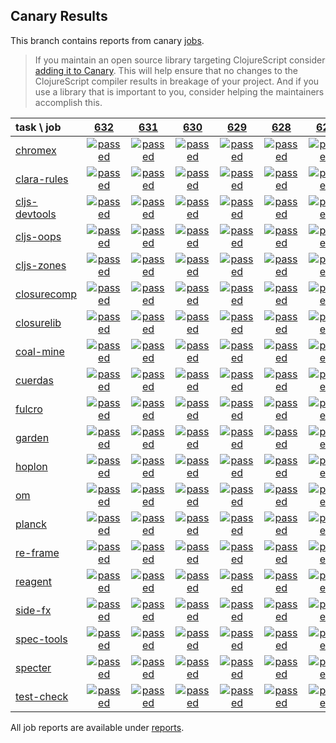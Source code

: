 ## Canary Results

This branch contains reports from canary [jobs](https://github.com/cljs-oss/canary/tree/jobs).

> If you maintain an open source library targeting ClojureScript consider [adding it to Canary](https://github.com/cljs-oss/canary/tree/master#how-to-participate). This will help ensure that no changes to the ClojureScript compiler results in breakage of your project. And if you use a library that is important to you, consider helping the maintainers accomplish this.

[//]: # (begin_overview_table)

| task \ job | <a href="reports/2018/10/24/job-000632-1.10.424-6eedd0a" title="job #632 finished on 2018-10-24">632</a> | <a href="reports/2018/10/23/job-000631-1.10.425-b5d676e" title="job #631 finished on 2018-10-23">631</a> | <a href="reports/2018/10/23/job-000630-1.10.424-6eedd0a" title="job #630 finished on 2018-10-23">630</a> | <a href="reports/2018/10/22/job-000629-1.10.425-26c6cd5" title="job #629 finished on 2018-10-22">629</a> | <a href="reports/2018/10/22/job-000628-1.10.424-6eedd0a" title="job #628 finished on 2018-10-22">628</a> | <a href="reports/2018/10/21/job-000627-1.10.424-6eedd0a" title="job #627 finished on 2018-10-21">627</a> | <a href="reports/2018/10/20/job-000626-1.10.424-6eedd0a" title="job #626 finished on 2018-10-20">626</a> | <a href="reports/2018/10/19/job-000625-1.10.424-6eedd0a" title="job #625 finished on 2018-10-19">625</a> | <a href="reports/2018/10/18/job-000624-1.10.424-6eedd0a" title="job #624 finished on 2018-10-18">624</a> | <a href="reports/2018/10/17/job-000623-1.10.424-6eedd0a" title="job #623 finished on 2018-10-17">623</a> |
| :--- | :---: | :---: | :---: | :---: | :---: | :---: | :---: | :---: | :---: | :---: |
| [chromex](https://github.com/binaryage/chromex) | <a href="reports/2018/10/24/job-000632-1.10.424-6eedd0a#-chromex"><img title="passed" src="http://box.binaryage.com/s-passed.svg"><a> | <a href="reports/2018/10/23/job-000631-1.10.425-b5d676e#-chromex"><img title="passed" src="http://box.binaryage.com/s-passed.svg"><a> | <a href="reports/2018/10/23/job-000630-1.10.424-6eedd0a#-chromex"><img title="passed" src="http://box.binaryage.com/s-passed.svg"><a> | <a href="reports/2018/10/22/job-000629-1.10.425-26c6cd5#-chromex"><img title="passed" src="http://box.binaryage.com/s-passed.svg"><a> | <a href="reports/2018/10/22/job-000628-1.10.424-6eedd0a#-chromex"><img title="passed" src="http://box.binaryage.com/s-passed.svg"><a> | <a href="reports/2018/10/21/job-000627-1.10.424-6eedd0a#-chromex"><img title="passed" src="http://box.binaryage.com/s-passed.svg"><a> | <a href="reports/2018/10/20/job-000626-1.10.424-6eedd0a#-chromex"><img title="passed" src="http://box.binaryage.com/s-passed.svg"><a> | <a href="reports/2018/10/19/job-000625-1.10.424-6eedd0a#-chromex"><img title="passed" src="http://box.binaryage.com/s-passed.svg"><a> | <a href="reports/2018/10/18/job-000624-1.10.424-6eedd0a#-chromex"><img title="passed" src="http://box.binaryage.com/s-passed.svg"><a> | <a href="reports/2018/10/17/job-000623-1.10.424-6eedd0a#-chromex"><img title="passed" src="http://box.binaryage.com/s-passed.svg"><a> |
| [clara-rules](https://github.com/cerner/clara-rules) | <a href="reports/2018/10/24/job-000632-1.10.424-6eedd0a#-clara-rules"><img title="passed" src="http://box.binaryage.com/s-passed.svg"><a> | <a href="reports/2018/10/23/job-000631-1.10.425-b5d676e#-clara-rules"><img title="passed" src="http://box.binaryage.com/s-passed.svg"><a> | <a href="reports/2018/10/23/job-000630-1.10.424-6eedd0a#-clara-rules"><img title="passed" src="http://box.binaryage.com/s-passed.svg"><a> | <a href="reports/2018/10/22/job-000629-1.10.425-26c6cd5#-clara-rules"><img title="passed" src="http://box.binaryage.com/s-passed.svg"><a> | <a href="reports/2018/10/22/job-000628-1.10.424-6eedd0a#-clara-rules"><img title="passed" src="http://box.binaryage.com/s-passed.svg"><a> | <a href="reports/2018/10/21/job-000627-1.10.424-6eedd0a#-clara-rules"><img title="passed" src="http://box.binaryage.com/s-passed.svg"><a> | <a href="reports/2018/10/20/job-000626-1.10.424-6eedd0a#-clara-rules"><img title="passed" src="http://box.binaryage.com/s-passed.svg"><a> | <a href="reports/2018/10/19/job-000625-1.10.424-6eedd0a#-clara-rules"><img title="passed" src="http://box.binaryage.com/s-passed.svg"><a> | <a href="reports/2018/10/18/job-000624-1.10.424-6eedd0a#-clara-rules"><img title="passed" src="http://box.binaryage.com/s-passed.svg"><a> | <a href="reports/2018/10/17/job-000623-1.10.424-6eedd0a#-clara-rules"><img title="passed" src="http://box.binaryage.com/s-passed.svg"><a> |
| [cljs-devtools](https://github.com/binaryage/cljs-devtools) | <a href="reports/2018/10/24/job-000632-1.10.424-6eedd0a#-cljs-devtools"><img title="passed" src="http://box.binaryage.com/s-passed.svg"><a> | <a href="reports/2018/10/23/job-000631-1.10.425-b5d676e#-cljs-devtools"><img title="passed" src="http://box.binaryage.com/s-passed.svg"><a> | <a href="reports/2018/10/23/job-000630-1.10.424-6eedd0a#-cljs-devtools"><img title="passed" src="http://box.binaryage.com/s-passed.svg"><a> | <a href="reports/2018/10/22/job-000629-1.10.425-26c6cd5#-cljs-devtools"><img title="passed" src="http://box.binaryage.com/s-passed.svg"><a> | <a href="reports/2018/10/22/job-000628-1.10.424-6eedd0a#-cljs-devtools"><img title="passed" src="http://box.binaryage.com/s-passed.svg"><a> | <a href="reports/2018/10/21/job-000627-1.10.424-6eedd0a#-cljs-devtools"><img title="passed" src="http://box.binaryage.com/s-passed.svg"><a> | <a href="reports/2018/10/20/job-000626-1.10.424-6eedd0a#-cljs-devtools"><img title="passed" src="http://box.binaryage.com/s-passed.svg"><a> | <a href="reports/2018/10/19/job-000625-1.10.424-6eedd0a#-cljs-devtools"><img title="passed" src="http://box.binaryage.com/s-passed.svg"><a> | <a href="reports/2018/10/18/job-000624-1.10.424-6eedd0a#-cljs-devtools"><img title="passed" src="http://box.binaryage.com/s-passed.svg"><a> | <a href="reports/2018/10/17/job-000623-1.10.424-6eedd0a#-cljs-devtools"><img title="passed" src="http://box.binaryage.com/s-passed.svg"><a> |
| [cljs-oops](https://github.com/binaryage/cljs-oops) | <a href="reports/2018/10/24/job-000632-1.10.424-6eedd0a#-cljs-oops"><img title="passed" src="http://box.binaryage.com/s-passed.svg"><a> | <a href="reports/2018/10/23/job-000631-1.10.425-b5d676e#-cljs-oops"><img title="passed" src="http://box.binaryage.com/s-passed.svg"><a> | <a href="reports/2018/10/23/job-000630-1.10.424-6eedd0a#-cljs-oops"><img title="passed" src="http://box.binaryage.com/s-passed.svg"><a> | <a href="reports/2018/10/22/job-000629-1.10.425-26c6cd5#-cljs-oops"><img title="passed" src="http://box.binaryage.com/s-passed.svg"><a> | <a href="reports/2018/10/22/job-000628-1.10.424-6eedd0a#-cljs-oops"><img title="passed" src="http://box.binaryage.com/s-passed.svg"><a> | <a href="reports/2018/10/21/job-000627-1.10.424-6eedd0a#-cljs-oops"><img title="passed" src="http://box.binaryage.com/s-passed.svg"><a> | <a href="reports/2018/10/20/job-000626-1.10.424-6eedd0a#-cljs-oops"><img title="passed" src="http://box.binaryage.com/s-passed.svg"><a> | <a href="reports/2018/10/19/job-000625-1.10.424-6eedd0a#-cljs-oops"><img title="passed" src="http://box.binaryage.com/s-passed.svg"><a> | <a href="reports/2018/10/18/job-000624-1.10.424-6eedd0a#-cljs-oops"><img title="passed" src="http://box.binaryage.com/s-passed.svg"><a> | <a href="reports/2018/10/17/job-000623-1.10.424-6eedd0a#-cljs-oops"><img title="passed" src="http://box.binaryage.com/s-passed.svg"><a> |
| [cljs-zones](https://github.com/binaryage/cljs-zones) | <a href="reports/2018/10/24/job-000632-1.10.424-6eedd0a#-cljs-zones"><img title="passed" src="http://box.binaryage.com/s-passed.svg"><a> | <a href="reports/2018/10/23/job-000631-1.10.425-b5d676e#-cljs-zones"><img title="passed" src="http://box.binaryage.com/s-passed.svg"><a> | <a href="reports/2018/10/23/job-000630-1.10.424-6eedd0a#-cljs-zones"><img title="passed" src="http://box.binaryage.com/s-passed.svg"><a> | <a href="reports/2018/10/22/job-000629-1.10.425-26c6cd5#-cljs-zones"><img title="passed" src="http://box.binaryage.com/s-passed.svg"><a> | <a href="reports/2018/10/22/job-000628-1.10.424-6eedd0a#-cljs-zones"><img title="passed" src="http://box.binaryage.com/s-passed.svg"><a> | <a href="reports/2018/10/21/job-000627-1.10.424-6eedd0a#-cljs-zones"><img title="passed" src="http://box.binaryage.com/s-passed.svg"><a> | <a href="reports/2018/10/20/job-000626-1.10.424-6eedd0a#-cljs-zones"><img title="passed" src="http://box.binaryage.com/s-passed.svg"><a> | <a href="reports/2018/10/19/job-000625-1.10.424-6eedd0a#-cljs-zones"><img title="passed" src="http://box.binaryage.com/s-passed.svg"><a> | <a href="reports/2018/10/18/job-000624-1.10.424-6eedd0a#-cljs-zones"><img title="passed" src="http://box.binaryage.com/s-passed.svg"><a> | <a href="reports/2018/10/17/job-000623-1.10.424-6eedd0a#-cljs-zones"><img title="passed" src="http://box.binaryage.com/s-passed.svg"><a> |
| [closurecomp](https://github.com/mfikes/closurecomp) | <a href="reports/2018/10/24/job-000632-1.10.424-6eedd0a#-closurecomp"><img title="passed" src="http://box.binaryage.com/s-passed.svg"><a> | <a href="reports/2018/10/23/job-000631-1.10.425-b5d676e#-closurecomp"><img title="passed" src="http://box.binaryage.com/s-passed.svg"><a> | <a href="reports/2018/10/23/job-000630-1.10.424-6eedd0a#-closurecomp"><img title="passed" src="http://box.binaryage.com/s-passed.svg"><a> | <a href="reports/2018/10/22/job-000629-1.10.425-26c6cd5#-closurecomp"><img title="passed" src="http://box.binaryage.com/s-passed.svg"><a> | <a href="reports/2018/10/22/job-000628-1.10.424-6eedd0a#-closurecomp"><img title="passed" src="http://box.binaryage.com/s-passed.svg"><a> | <a href="reports/2018/10/21/job-000627-1.10.424-6eedd0a#-closurecomp"><img title="passed" src="http://box.binaryage.com/s-passed.svg"><a> | <a href="reports/2018/10/20/job-000626-1.10.424-6eedd0a#-closurecomp"><img title="passed" src="http://box.binaryage.com/s-passed.svg"><a> | <a href="reports/2018/10/19/job-000625-1.10.424-6eedd0a#-closurecomp"><img title="passed" src="http://box.binaryage.com/s-passed.svg"><a> | <a href="reports/2018/10/18/job-000624-1.10.424-6eedd0a#-closurecomp"><img title="failed" src="http://box.binaryage.com/s-failed.svg"><a> | <a href="reports/2018/10/17/job-000623-1.10.424-6eedd0a#-closurecomp"><img title="passed" src="http://box.binaryage.com/s-passed.svg"><a> |
| [closurelib](https://github.com/mfikes/closurelib) | <a href="reports/2018/10/24/job-000632-1.10.424-6eedd0a#-closurelib"><img title="passed" src="http://box.binaryage.com/s-passed.svg"><a> | <a href="reports/2018/10/23/job-000631-1.10.425-b5d676e#-closurelib"><img title="passed" src="http://box.binaryage.com/s-passed.svg"><a> | <a href="reports/2018/10/23/job-000630-1.10.424-6eedd0a#-closurelib"><img title="passed" src="http://box.binaryage.com/s-passed.svg"><a> | <a href="reports/2018/10/22/job-000629-1.10.425-26c6cd5#-closurelib"><img title="passed" src="http://box.binaryage.com/s-passed.svg"><a> | <a href="reports/2018/10/22/job-000628-1.10.424-6eedd0a#-closurelib"><img title="passed" src="http://box.binaryage.com/s-passed.svg"><a> | <a href="reports/2018/10/21/job-000627-1.10.424-6eedd0a#-closurelib"><img title="passed" src="http://box.binaryage.com/s-passed.svg"><a> | <a href="reports/2018/10/20/job-000626-1.10.424-6eedd0a#-closurelib"><img title="passed" src="http://box.binaryage.com/s-passed.svg"><a> | <a href="reports/2018/10/19/job-000625-1.10.424-6eedd0a#-closurelib"><img title="passed" src="http://box.binaryage.com/s-passed.svg"><a> | <a href="reports/2018/10/18/job-000624-1.10.424-6eedd0a#-closurelib"><img title="passed" src="http://box.binaryage.com/s-passed.svg"><a> | <a href="reports/2018/10/17/job-000623-1.10.424-6eedd0a#-closurelib"><img title="passed" src="http://box.binaryage.com/s-passed.svg"><a> |
| [coal-mine](https://github.com/mfikes/coal-mine) | <a href="reports/2018/10/24/job-000632-1.10.424-6eedd0a#-coal-mine"><img title="passed" src="http://box.binaryage.com/s-passed.svg"><a> | <a href="reports/2018/10/23/job-000631-1.10.425-b5d676e#-coal-mine"><img title="passed" src="http://box.binaryage.com/s-passed.svg"><a> | <a href="reports/2018/10/23/job-000630-1.10.424-6eedd0a#-coal-mine"><img title="passed" src="http://box.binaryage.com/s-passed.svg"><a> | <a href="reports/2018/10/22/job-000629-1.10.425-26c6cd5#-coal-mine"><img title="passed" src="http://box.binaryage.com/s-passed.svg"><a> | <a href="reports/2018/10/22/job-000628-1.10.424-6eedd0a#-coal-mine"><img title="passed" src="http://box.binaryage.com/s-passed.svg"><a> | <a href="reports/2018/10/21/job-000627-1.10.424-6eedd0a#-coal-mine"><img title="passed" src="http://box.binaryage.com/s-passed.svg"><a> | <a href="reports/2018/10/20/job-000626-1.10.424-6eedd0a#-coal-mine"><img title="passed" src="http://box.binaryage.com/s-passed.svg"><a> | <a href="reports/2018/10/19/job-000625-1.10.424-6eedd0a#-coal-mine"><img title="passed" src="http://box.binaryage.com/s-passed.svg"><a> | <a href="reports/2018/10/18/job-000624-1.10.424-6eedd0a#-coal-mine"><img title="passed" src="http://box.binaryage.com/s-passed.svg"><a> | <a href="reports/2018/10/17/job-000623-1.10.424-6eedd0a#-coal-mine"><img title="passed" src="http://box.binaryage.com/s-passed.svg"><a> |
| [cuerdas](https://github.com/funcool/cuerdas) | <a href="reports/2018/10/24/job-000632-1.10.424-6eedd0a#-cuerdas"><img title="passed" src="http://box.binaryage.com/s-passed.svg"><a> | <a href="reports/2018/10/23/job-000631-1.10.425-b5d676e#-cuerdas"><img title="passed" src="http://box.binaryage.com/s-passed.svg"><a> | <a href="reports/2018/10/23/job-000630-1.10.424-6eedd0a#-cuerdas"><img title="passed" src="http://box.binaryage.com/s-passed.svg"><a> | <a href="reports/2018/10/22/job-000629-1.10.425-26c6cd5#-cuerdas"><img title="passed" src="http://box.binaryage.com/s-passed.svg"><a> | <a href="reports/2018/10/22/job-000628-1.10.424-6eedd0a#-cuerdas"><img title="passed" src="http://box.binaryage.com/s-passed.svg"><a> | <a href="reports/2018/10/21/job-000627-1.10.424-6eedd0a#-cuerdas"><img title="passed" src="http://box.binaryage.com/s-passed.svg"><a> | <a href="reports/2018/10/20/job-000626-1.10.424-6eedd0a#-cuerdas"><img title="passed" src="http://box.binaryage.com/s-passed.svg"><a> | <a href="reports/2018/10/19/job-000625-1.10.424-6eedd0a#-cuerdas"><img title="passed" src="http://box.binaryage.com/s-passed.svg"><a> | <a href="reports/2018/10/18/job-000624-1.10.424-6eedd0a#-cuerdas"><img title="passed" src="http://box.binaryage.com/s-passed.svg"><a> | <a href="reports/2018/10/17/job-000623-1.10.424-6eedd0a#-cuerdas"><img title="passed" src="http://box.binaryage.com/s-passed.svg"><a> |
| [fulcro](https://github.com/fulcrologic/fulcro) | <a href="reports/2018/10/24/job-000632-1.10.424-6eedd0a#-fulcro"><img title="passed" src="http://box.binaryage.com/s-passed.svg"><a> | <a href="reports/2018/10/23/job-000631-1.10.425-b5d676e#-fulcro"><img title="passed" src="http://box.binaryage.com/s-passed.svg"><a> | <a href="reports/2018/10/23/job-000630-1.10.424-6eedd0a#-fulcro"><img title="passed" src="http://box.binaryage.com/s-passed.svg"><a> | <a href="reports/2018/10/22/job-000629-1.10.425-26c6cd5#-fulcro"><img title="passed" src="http://box.binaryage.com/s-passed.svg"><a> | <a href="reports/2018/10/22/job-000628-1.10.424-6eedd0a#-fulcro"><img title="passed" src="http://box.binaryage.com/s-passed.svg"><a> | <a href="reports/2018/10/21/job-000627-1.10.424-6eedd0a#-fulcro"><img title="passed" src="http://box.binaryage.com/s-passed.svg"><a> | <a href="reports/2018/10/20/job-000626-1.10.424-6eedd0a#-fulcro"><img title="passed" src="http://box.binaryage.com/s-passed.svg"><a> | <a href="reports/2018/10/19/job-000625-1.10.424-6eedd0a#-fulcro"><img title="passed" src="http://box.binaryage.com/s-passed.svg"><a> | <a href="reports/2018/10/18/job-000624-1.10.424-6eedd0a#-fulcro"><img title="passed" src="http://box.binaryage.com/s-passed.svg"><a> | <a href="reports/2018/10/17/job-000623-1.10.424-6eedd0a#-fulcro"><img title="passed" src="http://box.binaryage.com/s-passed.svg"><a> |
| [garden](https://github.com/noprompt/garden) | <a href="reports/2018/10/24/job-000632-1.10.424-6eedd0a#-garden"><img title="passed" src="http://box.binaryage.com/s-passed.svg"><a> | <a href="reports/2018/10/23/job-000631-1.10.425-b5d676e#-garden"><img title="passed" src="http://box.binaryage.com/s-passed.svg"><a> | <a href="reports/2018/10/23/job-000630-1.10.424-6eedd0a#-garden"><img title="passed" src="http://box.binaryage.com/s-passed.svg"><a> | <a href="reports/2018/10/22/job-000629-1.10.425-26c6cd5#-garden"><img title="passed" src="http://box.binaryage.com/s-passed.svg"><a> | <a href="reports/2018/10/22/job-000628-1.10.424-6eedd0a#-garden"><img title="passed" src="http://box.binaryage.com/s-passed.svg"><a> | <a href="reports/2018/10/21/job-000627-1.10.424-6eedd0a#-garden"><img title="passed" src="http://box.binaryage.com/s-passed.svg"><a> | <a href="reports/2018/10/20/job-000626-1.10.424-6eedd0a#-garden"><img title="passed" src="http://box.binaryage.com/s-passed.svg"><a> | <a href="reports/2018/10/19/job-000625-1.10.424-6eedd0a#-garden"><img title="passed" src="http://box.binaryage.com/s-passed.svg"><a> | <a href="reports/2018/10/18/job-000624-1.10.424-6eedd0a#-garden"><img title="passed" src="http://box.binaryage.com/s-passed.svg"><a> | <a href="reports/2018/10/17/job-000623-1.10.424-6eedd0a#-garden"><img title="passed" src="http://box.binaryage.com/s-passed.svg"><a> |
| [hoplon](https://github.com/hoplon/hoplon) | <a href="reports/2018/10/24/job-000632-1.10.424-6eedd0a#-hoplon"><img title="passed" src="http://box.binaryage.com/s-passed.svg"><a> | <a href="reports/2018/10/23/job-000631-1.10.425-b5d676e#-hoplon"><img title="passed" src="http://box.binaryage.com/s-passed.svg"><a> | <a href="reports/2018/10/23/job-000630-1.10.424-6eedd0a#-hoplon"><img title="passed" src="http://box.binaryage.com/s-passed.svg"><a> | <a href="reports/2018/10/22/job-000629-1.10.425-26c6cd5#-hoplon"><img title="passed" src="http://box.binaryage.com/s-passed.svg"><a> | <a href="reports/2018/10/22/job-000628-1.10.424-6eedd0a#-hoplon"><img title="passed" src="http://box.binaryage.com/s-passed.svg"><a> | <a href="reports/2018/10/21/job-000627-1.10.424-6eedd0a#-hoplon"><img title="passed" src="http://box.binaryage.com/s-passed.svg"><a> | <a href="reports/2018/10/20/job-000626-1.10.424-6eedd0a#-hoplon"><img title="passed" src="http://box.binaryage.com/s-passed.svg"><a> | <a href="reports/2018/10/19/job-000625-1.10.424-6eedd0a#-hoplon"><img title="passed" src="http://box.binaryage.com/s-passed.svg"><a> | <a href="reports/2018/10/18/job-000624-1.10.424-6eedd0a#-hoplon"><img title="passed" src="http://box.binaryage.com/s-passed.svg"><a> | <a href="reports/2018/10/17/job-000623-1.10.424-6eedd0a#-hoplon"><img title="passed" src="http://box.binaryage.com/s-passed.svg"><a> |
| [om](https://github.com/omcljs/om) | <a href="reports/2018/10/24/job-000632-1.10.424-6eedd0a#-om"><img title="passed" src="http://box.binaryage.com/s-passed.svg"><a> | <a href="reports/2018/10/23/job-000631-1.10.425-b5d676e#-om"><img title="passed" src="http://box.binaryage.com/s-passed.svg"><a> | <a href="reports/2018/10/23/job-000630-1.10.424-6eedd0a#-om"><img title="passed" src="http://box.binaryage.com/s-passed.svg"><a> | <a href="reports/2018/10/22/job-000629-1.10.425-26c6cd5#-om"><img title="passed" src="http://box.binaryage.com/s-passed.svg"><a> | <a href="reports/2018/10/22/job-000628-1.10.424-6eedd0a#-om"><img title="passed" src="http://box.binaryage.com/s-passed.svg"><a> | <a href="reports/2018/10/21/job-000627-1.10.424-6eedd0a#-om"><img title="passed" src="http://box.binaryage.com/s-passed.svg"><a> | <a href="reports/2018/10/20/job-000626-1.10.424-6eedd0a#-om"><img title="passed" src="http://box.binaryage.com/s-passed.svg"><a> | <a href="reports/2018/10/19/job-000625-1.10.424-6eedd0a#-om"><img title="passed" src="http://box.binaryage.com/s-passed.svg"><a> | <a href="reports/2018/10/18/job-000624-1.10.424-6eedd0a#-om"><img title="passed" src="http://box.binaryage.com/s-passed.svg"><a> | <a href="reports/2018/10/17/job-000623-1.10.424-6eedd0a#-om"><img title="passed" src="http://box.binaryage.com/s-passed.svg"><a> |
| [planck](https://github.com/planck-repl/planck) | <a href="reports/2018/10/24/job-000632-1.10.424-6eedd0a#-planck"><img title="passed" src="http://box.binaryage.com/s-passed.svg"><a> | <a href="reports/2018/10/23/job-000631-1.10.425-b5d676e#-planck"><img title="passed" src="http://box.binaryage.com/s-passed.svg"><a> | <a href="reports/2018/10/23/job-000630-1.10.424-6eedd0a#-planck"><img title="passed" src="http://box.binaryage.com/s-passed.svg"><a> | <a href="reports/2018/10/22/job-000629-1.10.425-26c6cd5#-planck"><img title="passed" src="http://box.binaryage.com/s-passed.svg"><a> | <a href="reports/2018/10/22/job-000628-1.10.424-6eedd0a#-planck"><img title="passed" src="http://box.binaryage.com/s-passed.svg"><a> | <a href="reports/2018/10/21/job-000627-1.10.424-6eedd0a#-planck"><img title="passed" src="http://box.binaryage.com/s-passed.svg"><a> | <a href="reports/2018/10/20/job-000626-1.10.424-6eedd0a#-planck"><img title="passed" src="http://box.binaryage.com/s-passed.svg"><a> | <a href="reports/2018/10/19/job-000625-1.10.424-6eedd0a#-planck"><img title="passed" src="http://box.binaryage.com/s-passed.svg"><a> | <a href="reports/2018/10/18/job-000624-1.10.424-6eedd0a#-planck"><img title="passed" src="http://box.binaryage.com/s-passed.svg"><a> | <a href="reports/2018/10/17/job-000623-1.10.424-6eedd0a#-planck"><img title="passed" src="http://box.binaryage.com/s-passed.svg"><a> |
| [re-frame](https://github.com/Day8/re-frame) | <a href="reports/2018/10/24/job-000632-1.10.424-6eedd0a#-re-frame"><img title="passed" src="http://box.binaryage.com/s-passed.svg"><a> | <a href="reports/2018/10/23/job-000631-1.10.425-b5d676e#-re-frame"><img title="passed" src="http://box.binaryage.com/s-passed.svg"><a> | <a href="reports/2018/10/23/job-000630-1.10.424-6eedd0a#-re-frame"><img title="passed" src="http://box.binaryage.com/s-passed.svg"><a> | <a href="reports/2018/10/22/job-000629-1.10.425-26c6cd5#-re-frame"><img title="passed" src="http://box.binaryage.com/s-passed.svg"><a> | <a href="reports/2018/10/22/job-000628-1.10.424-6eedd0a#-re-frame"><img title="passed" src="http://box.binaryage.com/s-passed.svg"><a> | <a href="reports/2018/10/21/job-000627-1.10.424-6eedd0a#-re-frame"><img title="passed" src="http://box.binaryage.com/s-passed.svg"><a> | <a href="reports/2018/10/20/job-000626-1.10.424-6eedd0a#-re-frame"><img title="passed" src="http://box.binaryage.com/s-passed.svg"><a> | <a href="reports/2018/10/19/job-000625-1.10.424-6eedd0a#-re-frame"><img title="passed" src="http://box.binaryage.com/s-passed.svg"><a> | <a href="reports/2018/10/18/job-000624-1.10.424-6eedd0a#-re-frame"><img title="passed" src="http://box.binaryage.com/s-passed.svg"><a> | <a href="reports/2018/10/17/job-000623-1.10.424-6eedd0a#-re-frame"><img title="passed" src="http://box.binaryage.com/s-passed.svg"><a> |
| [reagent](https://github.com/reagent-project/reagent) | <a href="reports/2018/10/24/job-000632-1.10.424-6eedd0a#-reagent"><img title="passed" src="http://box.binaryage.com/s-passed.svg"><a> | <a href="reports/2018/10/23/job-000631-1.10.425-b5d676e#-reagent"><img title="passed" src="http://box.binaryage.com/s-passed.svg"><a> | <a href="reports/2018/10/23/job-000630-1.10.424-6eedd0a#-reagent"><img title="passed" src="http://box.binaryage.com/s-passed.svg"><a> | <a href="reports/2018/10/22/job-000629-1.10.425-26c6cd5#-reagent"><img title="passed" src="http://box.binaryage.com/s-passed.svg"><a> | <a href="reports/2018/10/22/job-000628-1.10.424-6eedd0a#-reagent"><img title="passed" src="http://box.binaryage.com/s-passed.svg"><a> | <a href="reports/2018/10/21/job-000627-1.10.424-6eedd0a#-reagent"><img title="passed" src="http://box.binaryage.com/s-passed.svg"><a> | <a href="reports/2018/10/20/job-000626-1.10.424-6eedd0a#-reagent"><img title="passed" src="http://box.binaryage.com/s-passed.svg"><a> | <a href="reports/2018/10/19/job-000625-1.10.424-6eedd0a#-reagent"><img title="passed" src="http://box.binaryage.com/s-passed.svg"><a> | <a href="reports/2018/10/18/job-000624-1.10.424-6eedd0a#-reagent"><img title="passed" src="http://box.binaryage.com/s-passed.svg"><a> | <a href="reports/2018/10/17/job-000623-1.10.424-6eedd0a#-reagent"><img title="passed" src="http://box.binaryage.com/s-passed.svg"><a> |
| [side-fx](https://github.com/cljsrn/side-fx) | <a href="reports/2018/10/24/job-000632-1.10.424-6eedd0a#-side-fx"><img title="passed" src="http://box.binaryage.com/s-passed.svg"><a> | <a href="reports/2018/10/23/job-000631-1.10.425-b5d676e#-side-fx"><img title="passed" src="http://box.binaryage.com/s-passed.svg"><a> | <a href="reports/2018/10/23/job-000630-1.10.424-6eedd0a#-side-fx"><img title="passed" src="http://box.binaryage.com/s-passed.svg"><a> | <a href="reports/2018/10/22/job-000629-1.10.425-26c6cd5#-side-fx"><img title="passed" src="http://box.binaryage.com/s-passed.svg"><a> | <a href="reports/2018/10/22/job-000628-1.10.424-6eedd0a#-side-fx"><img title="passed" src="http://box.binaryage.com/s-passed.svg"><a> | <a href="reports/2018/10/21/job-000627-1.10.424-6eedd0a#-side-fx"><img title="passed" src="http://box.binaryage.com/s-passed.svg"><a> | <a href="reports/2018/10/20/job-000626-1.10.424-6eedd0a#-side-fx"><img title="passed" src="http://box.binaryage.com/s-passed.svg"><a> | <a href="reports/2018/10/19/job-000625-1.10.424-6eedd0a#-side-fx"><img title="passed" src="http://box.binaryage.com/s-passed.svg"><a> | <a href="reports/2018/10/18/job-000624-1.10.424-6eedd0a#-side-fx"><img title="passed" src="http://box.binaryage.com/s-passed.svg"><a> | <a href="reports/2018/10/17/job-000623-1.10.424-6eedd0a#-side-fx"><img title="passed" src="http://box.binaryage.com/s-passed.svg"><a> |
| [spec-tools](https://github.com/metosin/spec-tools) | <a href="reports/2018/10/24/job-000632-1.10.424-6eedd0a#-spec-tools"><img title="passed" src="http://box.binaryage.com/s-passed.svg"><a> | <a href="reports/2018/10/23/job-000631-1.10.425-b5d676e#-spec-tools"><img title="passed" src="http://box.binaryage.com/s-passed.svg"><a> | <a href="reports/2018/10/23/job-000630-1.10.424-6eedd0a#-spec-tools"><img title="passed" src="http://box.binaryage.com/s-passed.svg"><a> | <a href="reports/2018/10/22/job-000629-1.10.425-26c6cd5#-spec-tools"><img title="passed" src="http://box.binaryage.com/s-passed.svg"><a> | <a href="reports/2018/10/22/job-000628-1.10.424-6eedd0a#-spec-tools"><img title="passed" src="http://box.binaryage.com/s-passed.svg"><a> | <a href="reports/2018/10/21/job-000627-1.10.424-6eedd0a#-spec-tools"><img title="passed" src="http://box.binaryage.com/s-passed.svg"><a> | <a href="reports/2018/10/20/job-000626-1.10.424-6eedd0a#-spec-tools"><img title="passed" src="http://box.binaryage.com/s-passed.svg"><a> | <a href="reports/2018/10/19/job-000625-1.10.424-6eedd0a#-spec-tools"><img title="passed" src="http://box.binaryage.com/s-passed.svg"><a> | <a href="reports/2018/10/18/job-000624-1.10.424-6eedd0a#-spec-tools"><img title="passed" src="http://box.binaryage.com/s-passed.svg"><a> | <a href="reports/2018/10/17/job-000623-1.10.424-6eedd0a#-spec-tools"><img title="passed" src="http://box.binaryage.com/s-passed.svg"><a> |
| [specter](https://github.com/nathanmarz/specter) | <a href="reports/2018/10/24/job-000632-1.10.424-6eedd0a#-specter"><img title="passed" src="http://box.binaryage.com/s-passed.svg"><a> | <a href="reports/2018/10/23/job-000631-1.10.425-b5d676e#-specter"><img title="passed" src="http://box.binaryage.com/s-passed.svg"><a> | <a href="reports/2018/10/23/job-000630-1.10.424-6eedd0a#-specter"><img title="passed" src="http://box.binaryage.com/s-passed.svg"><a> | <a href="reports/2018/10/22/job-000629-1.10.425-26c6cd5#-specter"><img title="passed" src="http://box.binaryage.com/s-passed.svg"><a> | <a href="reports/2018/10/22/job-000628-1.10.424-6eedd0a#-specter"><img title="passed" src="http://box.binaryage.com/s-passed.svg"><a> | <a href="reports/2018/10/21/job-000627-1.10.424-6eedd0a#-specter"><img title="passed" src="http://box.binaryage.com/s-passed.svg"><a> | <a href="reports/2018/10/20/job-000626-1.10.424-6eedd0a#-specter"><img title="passed" src="http://box.binaryage.com/s-passed.svg"><a> | <a href="reports/2018/10/19/job-000625-1.10.424-6eedd0a#-specter"><img title="passed" src="http://box.binaryage.com/s-passed.svg"><a> | <a href="reports/2018/10/18/job-000624-1.10.424-6eedd0a#-specter"><img title="passed" src="http://box.binaryage.com/s-passed.svg"><a> | <a href="reports/2018/10/17/job-000623-1.10.424-6eedd0a#-specter"><img title="passed" src="http://box.binaryage.com/s-passed.svg"><a> |
| [test-check](https://github.com/clojure/test.check) | <a href="reports/2018/10/24/job-000632-1.10.424-6eedd0a#-test-check"><img title="passed" src="http://box.binaryage.com/s-passed.svg"><a> | <a href="reports/2018/10/23/job-000631-1.10.425-b5d676e#-test-check"><img title="passed" src="http://box.binaryage.com/s-passed.svg"><a> | <a href="reports/2018/10/23/job-000630-1.10.424-6eedd0a#-test-check"><img title="passed" src="http://box.binaryage.com/s-passed.svg"><a> | <a href="reports/2018/10/22/job-000629-1.10.425-26c6cd5#-test-check"><img title="passed" src="http://box.binaryage.com/s-passed.svg"><a> | <a href="reports/2018/10/22/job-000628-1.10.424-6eedd0a#-test-check"><img title="passed" src="http://box.binaryage.com/s-passed.svg"><a> | <a href="reports/2018/10/21/job-000627-1.10.424-6eedd0a#-test-check"><img title="passed" src="http://box.binaryage.com/s-passed.svg"><a> | <a href="reports/2018/10/20/job-000626-1.10.424-6eedd0a#-test-check"><img title="passed" src="http://box.binaryage.com/s-passed.svg"><a> | <a href="reports/2018/10/19/job-000625-1.10.424-6eedd0a#-test-check"><img title="passed" src="http://box.binaryage.com/s-passed.svg"><a> | <a href="reports/2018/10/18/job-000624-1.10.424-6eedd0a#-test-check"><img title="passed" src="http://box.binaryage.com/s-passed.svg"><a> | <a href="reports/2018/10/17/job-000623-1.10.424-6eedd0a#-test-check"><img title="passed" src="http://box.binaryage.com/s-passed.svg"><a> |

[//]: # (end_overview_table)

All job reports are available under [reports](reports).
